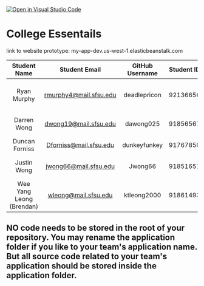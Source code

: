 [![Open in Visual Studio Code](https://classroom.github.com/assets/open-in-vscode-c66648af7eb3fe8bc4f294546bfd86ef473780cde1dea487d3c4ff354943c9ae.svg)](https://classroom.github.com/online_ide?assignment_repo_id=7964191&assignment_repo_type=AssignmentRepo)
# College Essentails

link to website prototype: my-app-dev.us-west-1.elasticbeanstalk.com


| Student Name | Student Email | GitHub Username | Student ID#  | Student Roles |
|    :---:     |     :---:     |     :---:       |     :---:    |      :---:    |
| Ryan Murphy      | rmurphy4@mail.sfsu.edu | deadlepricon   | 921366560     | team lead/ backend lead  |
| Darren Wong      | dwong19@mail.sfsu.edu   | dawong025     | 918565679      | database master/ backend       |
|Duncan Forniss     | Dforniss@mail.sfsu.edu   | dunkeyfunkey       |917678507     |frontend lead        |
| Justin Wong     | jwong66@mail.sfsu.edu  | Jwong66     | 918516578    |Git Master/ backend               |
| Wee Yang Leong (Brendan)  |wleong@mail.sfsu.edu  | ktleong2000   |918614936   | Frontend               |


## NO code needs to be stored in the root of your repository. You may rename the application folder if you like to your team's application name. But all source code related to your team's application should be stored inside the application folder.
